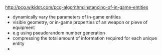 http://pcg.wikidot.com/pcg-algorithm:instancing-of-in-game-entities
- dynamically vary the parameters of in-game entities
- visible geometry, or in-game properties of an weapon or pieve of equipment
- e.g using pseudorandom number generation
- compressing the total amount of information required for each unique entity
- 